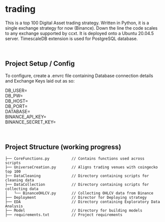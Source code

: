 # trading

This is a top 100 Digital Asset trading strategy. Written in Python, it is a single exchange strategy for now (Binance). Down the line the code scales to any exchange supported by ccxt. It is deployed onto a Ubuntu 20.04.5 server. TimescaleDB extension is used for PostgreSQL database.

<br />

## Project Setup / Config 

To configure, create a .envrc file containing Database connection details and Exchange Keys laid out as so:

DB_USER=<br />
DB_PW=<br />
DB_HOST=<br />
DB_PORT=<br />
DATABASE=<br />
BINANCE_API_KEY=<br /> 
BINANCE_SECRET_KEY=<br />

<br />

## Project Structure (working progress)
```
├── CoreFunctions.py          // Contains functions used across scripts
├── UniverseCreation.py       // Aligns trading venues with coingecko top 100 
├── DataCleaning              // Directory containing scripts for cleaning data
├── DataCollection            // Directory containing scripts for collecting data
│   └── BinanceOHLCV.py       // Collecting OHLCV data from Binance 
├── Deployment                // Director for Deploying strategy
├── EDA                       // Directory containing Exploratory Data Analysis 
├── Model                     // Directory for building models 
├── requirements.txt          // Project requirements 
```
